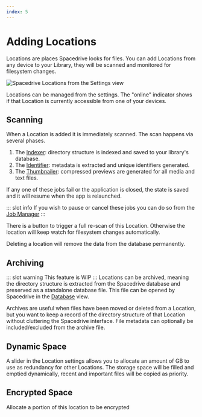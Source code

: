 ```yaml
---
index: 5
---
```


# Adding Locations

Locations are places Spacedrive looks for files. You can add Locations from any device to your Library, they will be scanned and monitored for filesystem changes.

![Spacedrive Locations from the Settings view](/locations.webp)

Locations can be managed from the settings. The "online" indicator shows if that Location is currently accessible from one of your devices.

## Scanning

When a Location is added it is immediately scanned. The scan happens via several phases.

1. The [Indexer](): directory structure is indexed and saved to your library's database.
2. The [Identifier](): metadata is extracted and unique identifiers generated.
3. The [Thumbnailer](): compressed previews are generated for all media and text files.

If any one of these jobs fail or the application is closed, the state is saved and it will resume when the app is relaunched.

::: slot info
If you wish to pause or cancel these jobs you can do so from the [Job Manager]()
:::

There is a button to trigger a full re-scan of this Location. Otherwise the location will keep watch for filesystem changes automatically.

Deleting a location will remove the data from the database permanently.

## Archiving

::: slot warning
This feature is WIP
:::
Locations can be archived, meaning the directory structure is extracted from the Spacedrive database and preserved as a standalone database file. This file can be opened by Spacedrive in the [Database]() view.

Archives are useful when files have been moved or deleted from a Location, but you want to keep a record of the directory structure of that Location without cluttering the Spacedrive interface. File metadata can optionally be included/excluded from the archive file.

## Dynamic Space

A slider in the Location settings allows you to allocate an amount of GB to use as redundancy for other Locations. The storage space will be filled and emptied dynamically, recent and important files will be copied as priority.

## Encrypted Space

Allocate a portion of this location to be encrypted

